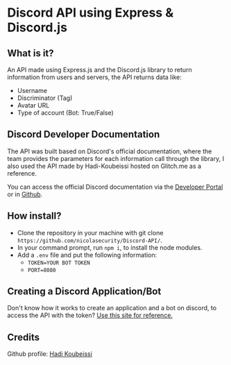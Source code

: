 <h1> Discord API using Express & Discord.js </h2>


<h2> What is it? </h2>

An API made using Express.js and the Discord.js library to return information from users and servers, the API returns data like:

- Username
- Discriminator (Tag)
- Avatar URL
- Type of account (Bot: True/False)

<h2> Discord Developer Documentation </h2>

The API was built based on Discord's official documentation, where the team provides the parameters for each information call through the library, I also used the API made by Hadi-Koubeissi hosted on Glitch.me as a reference.

You can access the official Discord documentation via the <a href='https://discord.com/developers/docs/intro'>Developer Portal</a> or in <a href='https://github.com/discord/discord-api-docs'>Github</a>.

<h2> How install? </h2>

- Clone the repository in your machine with git clone `https://github.com/nicolasecurity/Discord-API/`.
- In your command prompt, run `npm i`, to install the node modules.
- Add a `.env` file and put the following information:
  - `TOKEN=YOUR BOT TOKEN`
  - `PORT=8080`

<h2> Creating a Discord Application/Bot </h2>

Don't know how it works to create an application and a bot on discord, to access the API with the token? <a href='https://discordpy.readthedocs.io/en/stable/discord.html'>Use this site for reference.</a>

<h2> Credits </h2>

Github profile: <a href='https://github.com/Hadi-koubeissi'>Hadi Koubeissi</a>

